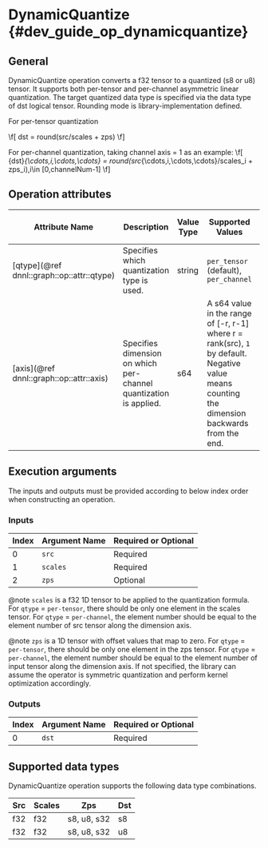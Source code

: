 DynamicQuantize {#dev_guide_op_dynamicquantize}
===============================================

## General

DynamicQuantize operation converts a f32 tensor to a quantized (s8 or u8)
tensor. It supports both per-tensor and per-channel asymmetric linear
quantization. The target quantized data type is specified via the data type of
dst logical tensor. Rounding mode is library-implementation defined.

For per-tensor quantization

  \f[ dst = round(src/scales + zps) \f]

For per-channel quantization, taking channel axis = 1 as an example:
  \f[ {dst}_{\cdots,i,\cdots,\cdots} =
  round(src_{\cdots,i,\cdots,\cdots}/scales_i + zps_i),i\in [0,channelNum-1] \f]

## Operation attributes

Attribute Name | Description | Value Type |Supported Values | Required or Optional
-- | -- | --| --|--
[qtype](@ref dnnl::graph::op::attr::qtype) | Specifies which quantization type is used. |string | `per_tensor` (default), `per_channel` | Optional
[axis](@ref dnnl::graph::op::attr::axis) | Specifies dimension on which per-channel quantization is applied. |s64 | A s64 value in the range of [-r, r-1] where r = rank(src), `1` by default. Negative value means counting the dimension backwards from the end. | Optional

## Execution arguments

The inputs and outputs must be provided according to below index order when
constructing an operation.

### Inputs

Index | Argument Name | Required or Optional
----- | ------------- | --------------------
0     | `src`         | Required
1     | `scales`      | Required
2     | `zps`         | Optional

@note `scales` is a f32 1D tensor to be applied to the quantization formula. For
`qtype` = `per-tensor`, there should be only one element in the scales tensor.
For `qtype` = `per-channel`, the element number should be equal to the element
number of src tensor along the dimension axis.

@note `zps` is a 1D tensor with offset values that map to zero. For `qtype` = `per-tensor`, there should be only one
element in the zps tensor. For `qtype` = `per-channel`, the element number should be
equal to the element number of input tensor along the dimension axis. If not
specified, the library can assume the operator is symmetric quantization and
perform kernel optimization accordingly.

### Outputs

Index | Argument Name | Required or Optional
----- | ------------- | --------------------
0     | `dst`         | Required

## Supported data types

DynamicQuantize operation supports the following data type combinations.

Src |Scales  | Zps       | Dst
----        | -------   | ---|--
f32 |f32         | s8, u8, s32 | s8
f32 |f32        | s8, u8, s32 | u8
